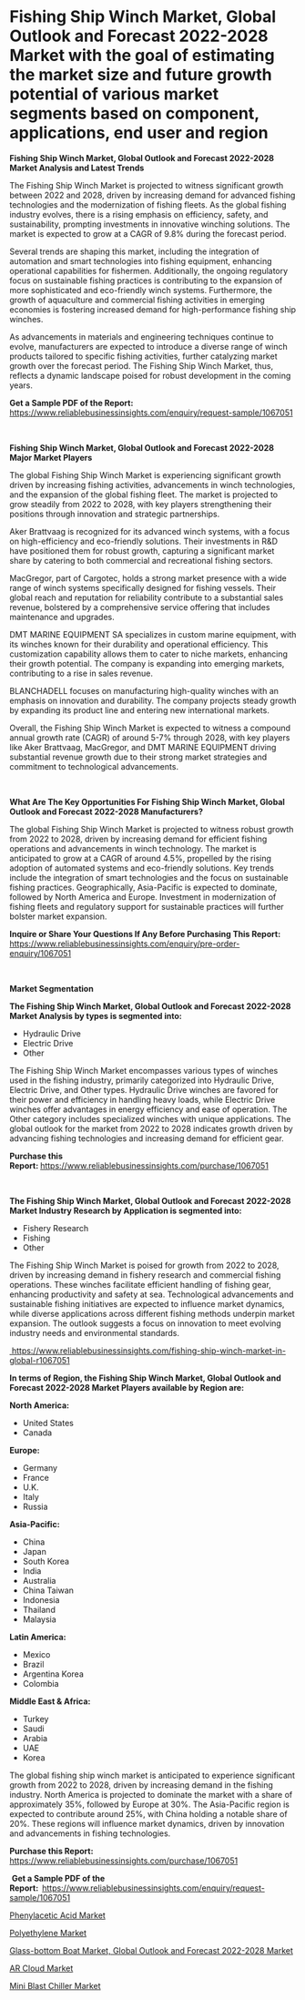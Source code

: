 <p><h1>Fishing Ship Winch Market, Global Outlook and Forecast 2022-2028 Market with the goal of estimating the market size and future growth potential of various market segments based on component, applications, end user and region</h1></p><p><strong>Fishing Ship Winch Market, Global Outlook and Forecast 2022-2028 Market Analysis and Latest Trends</strong></p>
<p><p>The Fishing Ship Winch Market is projected to witness significant growth between 2022 and 2028, driven by increasing demand for advanced fishing technologies and the modernization of fishing fleets. As the global fishing industry evolves, there is a rising emphasis on efficiency, safety, and sustainability, prompting investments in innovative winching solutions. The market is expected to grow at a CAGR of 9.8% during the forecast period. </p><p>Several trends are shaping this market, including the integration of automation and smart technologies into fishing equipment, enhancing operational capabilities for fishermen. Additionally, the ongoing regulatory focus on sustainable fishing practices is contributing to the expansion of more sophisticated and eco-friendly winch systems. Furthermore, the growth of aquaculture and commercial fishing activities in emerging economies is fostering increased demand for high-performance fishing ship winches. </p><p>As advancements in materials and engineering techniques continue to evolve, manufacturers are expected to introduce a diverse range of winch products tailored to specific fishing activities, further catalyzing market growth over the forecast period. The Fishing Ship Winch Market, thus, reflects a dynamic landscape poised for robust development in the coming years.</p></p>
<p><strong>Get a Sample PDF of the Report:&nbsp;</strong> <a href="https://www.reliablebusinessinsights.com/enquiry/request-sample/1067051">https://www.reliablebusinessinsights.com/enquiry/request-sample/1067051</a></p>
<p>&nbsp;</p>
<p><strong>Fishing Ship Winch Market, Global Outlook and Forecast 2022-2028 Major Market Players</strong></p>
<p><p>The global Fishing Ship Winch Market is experiencing significant growth driven by increasing fishing activities, advancements in winch technologies, and the expansion of the global fishing fleet. The market is projected to grow steadily from 2022 to 2028, with key players strengthening their positions through innovation and strategic partnerships.</p><p>Aker Brattvaag is recognized for its advanced winch systems, with a focus on high-efficiency and eco-friendly solutions. Their investments in R&D have positioned them for robust growth, capturing a significant market share by catering to both commercial and recreational fishing sectors.</p><p>MacGregor, part of Cargotec, holds a strong market presence with a wide range of winch systems specifically designed for fishing vessels. Their global reach and reputation for reliability contribute to a substantial sales revenue, bolstered by a comprehensive service offering that includes maintenance and upgrades.</p><p>DMT MARINE EQUIPMENT SA specializes in custom marine equipment, with its winches known for their durability and operational efficiency. This customization capability allows them to cater to niche markets, enhancing their growth potential. The company is expanding into emerging markets, contributing to a rise in sales revenue.</p><p>BLANCHADELL focuses on manufacturing high-quality winches with an emphasis on innovation and durability. The company projects steady growth by expanding its product line and entering new international markets.</p><p>Overall, the Fishing Ship Winch Market is expected to witness a compound annual growth rate (CAGR) of around 5-7% through 2028, with key players like Aker Brattvaag, MacGregor, and DMT MARINE EQUIPMENT driving substantial revenue growth due to their strong market strategies and commitment to technological advancements.</p></p>
<p>&nbsp;</p>
<p><strong>What Are The Key Opportunities For Fishing Ship Winch Market, Global Outlook and Forecast 2022-2028 Manufacturers?</strong></p>
<p><p>The global Fishing Ship Winch Market is projected to witness robust growth from 2022 to 2028, driven by increasing demand for efficient fishing operations and advancements in winch technology. The market is anticipated to grow at a CAGR of around 4.5%, propelled by the rising adoption of automated systems and eco-friendly solutions. Key trends include the integration of smart technologies and the focus on sustainable fishing practices. Geographically, Asia-Pacific is expected to dominate, followed by North America and Europe. Investment in modernization of fishing fleets and regulatory support for sustainable practices will further bolster market expansion.</p></p>
<p><strong>Inquire or Share Your Questions If Any Before Purchasing This Report:</strong> <a href="https://www.reliablebusinessinsights.com/enquiry/pre-order-enquiry/1067051">https://www.reliablebusinessinsights.com/enquiry/pre-order-enquiry/1067051</a></p>
<p>&nbsp;</p>
<p><strong>Market Segmentation</strong></p>
<p><strong>The Fishing Ship Winch Market, Global Outlook and Forecast 2022-2028 Market Analysis by types is segmented into:</strong></p>
<p><ul><li>Hydraulic Drive</li><li>Electric Drive</li><li>Other</li></ul></p>
<p><p>The Fishing Ship Winch Market encompasses various types of winches used in the fishing industry, primarily categorized into Hydraulic Drive, Electric Drive, and Other types. Hydraulic Drive winches are favored for their power and efficiency in handling heavy loads, while Electric Drive winches offer advantages in energy efficiency and ease of operation. The Other category includes specialized winches with unique applications. The global outlook for the market from 2022 to 2028 indicates growth driven by advancing fishing technologies and increasing demand for efficient gear.</p></p>
<p><strong>Purchase this Report:&nbsp;</strong><a href="https://www.reliablebusinessinsights.com/purchase/1067051">https://www.reliablebusinessinsights.com/purchase/1067051</a></p>
<p>&nbsp;</p>
<p><strong>The Fishing Ship Winch Market, Global Outlook and Forecast 2022-2028 Market Industry Research by Application is segmented into:</strong></p>
<p><ul><li>Fishery Research</li><li>Fishing</li><li>Other</li></ul></p>
<p><p>The Fishing Ship Winch Market is poised for growth from 2022 to 2028, driven by increasing demand in fishery research and commercial fishing operations. These winches facilitate efficient handling of fishing gear, enhancing productivity and safety at sea. Technological advancements and sustainable fishing initiatives are expected to influence market dynamics, while diverse applications across different fishing methods underpin market expansion. The outlook suggests a focus on innovation to meet evolving industry needs and environmental standards.</p></p>
<p><a href="https://www.reliablebusinessinsights.com/fishing-ship-winch-market-in-global-r1067051">&nbsp;https://www.reliablebusinessinsights.com/fishing-ship-winch-market-in-global-r1067051</a></p>
<p><strong>In terms of Region, the Fishing Ship Winch Market, Global Outlook and Forecast 2022-2028 Market Players available by Region are:</strong></p>
<p>
    <p> <strong> North America: </strong>
        <ul>
            <li>United States</li>
            <li>Canada</li>
        </ul>
        </p> 
    <p> <strong> Europe: </strong>
        <ul>
            <li>Germany</li>
            <li>France</li>
            <li>U.K.</li>
            <li>Italy</li>
            <li>Russia</li>
        </ul>
        </p> 
    <p> <strong> Asia-Pacific: </strong>
        <ul>
            <li>China</li>
            <li>Japan</li>
            <li>South Korea</li>
            <li>India</li>
            <li>Australia</li>
            <li>China Taiwan</li>
            <li>Indonesia</li>
            <li>Thailand</li>
            <li>Malaysia</li>
        </ul>
        </p> 
    <p> <strong> Latin America: </strong>
        <ul>
            <li>Mexico</li>
            <li>Brazil</li>
            <li>Argentina Korea</li>
            <li>Colombia</li>
        </ul>
        </p> 
    <p> <strong> Middle East & Africa: </strong>
        <ul>
            <li>Turkey</li>
            <li>Saudi</li>
            <li>Arabia</li>
            <li>UAE</li>
            <li>Korea</li>
        </ul>
    </p>
    </p>
<p><p>The global fishing ship winch market is anticipated to experience significant growth from 2022 to 2028, driven by increasing demand in the fishing industry. North America is projected to dominate the market with a share of approximately 35%, followed by Europe at 30%. The Asia-Pacific region is expected to contribute around 25%, with China holding a notable share of 20%. These regions will influence market dynamics, driven by innovation and advancements in fishing technologies.</p></p>
<p><strong>Purchase this Report: </strong><a href="https://www.reliablebusinessinsights.com/purchase/1067051">https://www.reliablebusinessinsights.com/purchase/1067051</a></p>
<p>&nbsp;<strong>Get a Sample PDF of the Report:&nbsp;&nbsp;</strong><a href="https://www.reliablebusinessinsights.com/enquiry/request-sample/1067051">https://www.reliablebusinessinsights.com/enquiry/request-sample/1067051</a></p>
<p><strong></strong></p>
<p><p><a href="https://www.linkedin.com/pulse/global-phenylacetic-acid-market-trends-insights-growth-opportunities-oqe1f?trackingId=BK5rPXoERgSCiuehwBVSug%3D%3D">Phenylacetic Acid Market</a></p><p><a href="https://www.linkedin.com/pulse/polyethylene-market-forecast-global-trends-analysis-from-enzgf?trackingId=JYX%2Fy9BwRW2yQ2TODSJAAg%3D%3D">Polyethylene Market</a></p><p><a href="https://github.com/bmorecock/Market-Research-Report-List-5/blob/main/glass-bottom-boat-market-global-outlook-and-forecast-2022-2028-market.md">Glass-bottom Boat Market, Global Outlook and Forecast 2022-2028 Market</a></p><p><a href="https://www.linkedin.com/pulse/global-ar-cloud-market-size-expected-reach-cagr-135-vzzze?trackingId=c5s72FziRniowQlWId6vgg%3D%3D">AR Cloud Market</a></p><p><a href="https://www.linkedin.com/pulse/mini-blast-chiller-market-size-share-growth-analysis-type-6ux3e?trackingId=Ullu%2Bgx%2FRY6m7Hs9r2hlaA%3D%3D">Mini Blast Chiller Market</a></p></p>